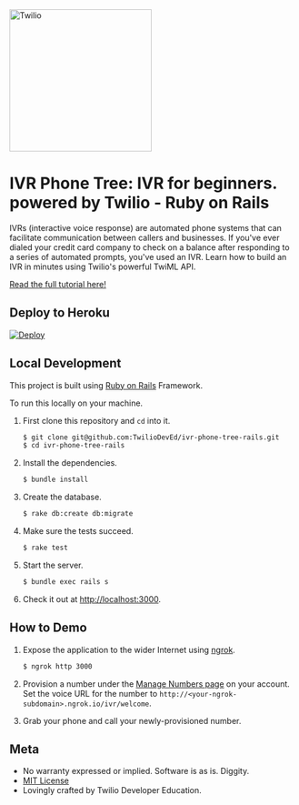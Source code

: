 <a href="https://www.twilio.com">
  <img src="https://static0.twilio.com/marketing/bundles/marketing/img/logos/wordmark-red.svg" alt="Twilio" width="250" />
</a>

# IVR Phone Tree: IVR for beginners. powered by Twilio - Ruby on Rails

IVRs (interactive voice response) are automated phone systems that can facilitate communication between callers and businesses. If you've ever dialed your credit card company to check on a balance after responding to a series of automated prompts, you've used an IVR. Learn how to build an IVR in minutes using Twilio's powerful TwiML API.

[Read the full tutorial here!](https://www.twilio.com/docs/howto/walkthrough/ivr-phone-tree/ruby/rails)

## Deploy to Heroku

[![Deploy](https://www.herokucdn.com/deploy/button.png)](https://heroku.com/deploy?template=https://github.com/TwilioDevEd/ivr-phone-tree-rails)

## Local Development

This project is built using [Ruby on Rails](http://rubyonrails.org/) Framework.

To run this locally on your machine.

1. First clone this repository and `cd` into it.

   ```bash
   $ git clone git@github.com:TwilioDevEd/ivr-phone-tree-rails.git
   $ cd ivr-phone-tree-rails
   ```

1. Install the dependencies.

   ```bash
   $ bundle install
   ```

1. Create the database.

   ```bash
   $ rake db:create db:migrate
   ```

1. Make sure the tests succeed.

   ```bash
   $ rake test
   ```

1. Start the server.

   ```bash
   $ bundle exec rails s
   ```

1. Check it out at [http://localhost:3000](http://localhost:3000).

## How to Demo

1. Expose the application to the wider Internet using [ngrok](https://ngrok.com/).

   ```bash
   $ ngrok http 3000
   ```
   
1. Provision a number under the
   [Manage Numbers page](https://www.twilio.com/user/account/phone-numbers/incoming)
   on your account. Set the voice URL for the number to
   `http://<your-ngrok-subdomain>.ngrok.io/ivr/welcome`.

1. Grab your phone and call your newly-provisioned number.

## Meta

* No warranty expressed or implied. Software is as is. Diggity.
* [MIT License](http://www.opensource.org/licenses/mit-license.html)
* Lovingly crafted by Twilio Developer Education.
